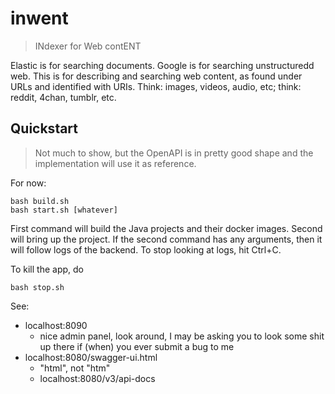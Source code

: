 # inwent

> INdexer for Web contENT

Elastic is for searching documents. Google is for searching unstructuredd web. This is for describing and searching web content, as found under URLs and identified with URIs. Think: images, videos, audio, etc; think: reddit, 4chan, tumblr, etc.

## Quickstart

> Not much to show, but the OpenAPI is in pretty good shape and the implementation will use it as reference.

For now:

    bash build.sh
    bash start.sh [whatever]

First command will build the Java projects and their docker images.
Second will bring up the project. If the second command has any arguments,
then it will follow logs of the backend. To stop looking at logs, hit Ctrl+C.

To kill the app, do

    bash stop.sh

See:

- localhost:8090
  - nice admin panel, look around, I may be asking you to look some shit up there
    if (when) you ever submit a bug to me
- localhost:8080/swagger-ui.html
  - "html", not "htm"
  - localhost:8080/v3/api-docs


